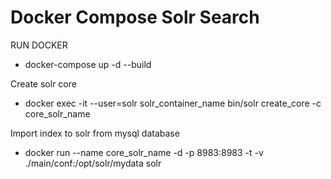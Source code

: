 # Docker Compose Solr Search

RUN DOCKER 
- docker-compose up -d --build

Create solr core
- docker exec -it --user=solr solr_container_name bin/solr create_core -c core_solr_name

Import index to solr from mysql database
- docker run --name core_solr_name -d -p 8983:8983 -t -v ./main/conf:/opt/solr/mydata solr
